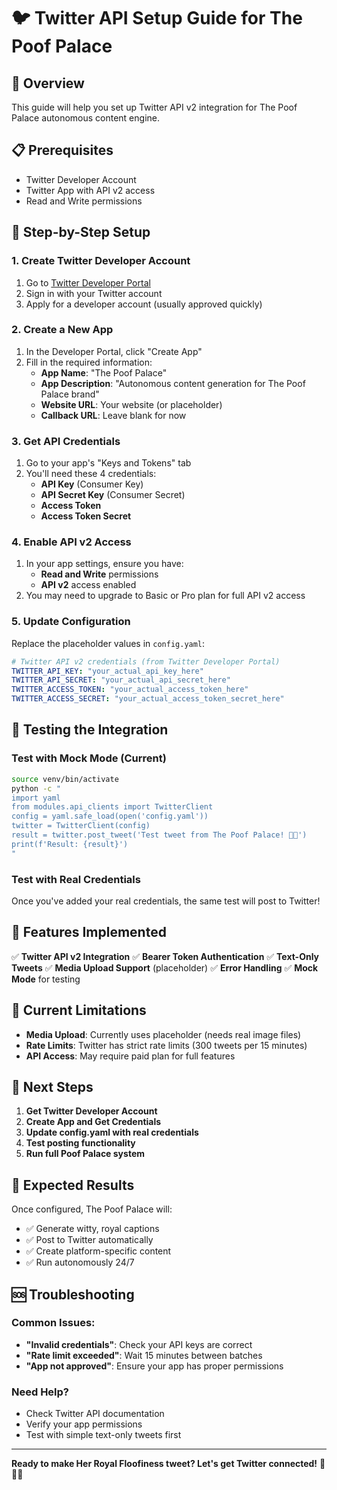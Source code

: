 # 🐦 Twitter API Setup Guide for The Poof Palace

## 🎯 Overview
This guide will help you set up Twitter API v2 integration for The Poof Palace autonomous content engine.

## 📋 Prerequisites
- Twitter Developer Account
- Twitter App with API v2 access
- Read and Write permissions

## 🚀 Step-by-Step Setup

### 1. Create Twitter Developer Account
1. Go to [Twitter Developer Portal](https://developer.twitter.com/en/portal/dashboard)
2. Sign in with your Twitter account
3. Apply for a developer account (usually approved quickly)

### 2. Create a New App
1. In the Developer Portal, click "Create App"
2. Fill in the required information:
   - **App Name**: "The Poof Palace"
   - **App Description**: "Autonomous content generation for The Poof Palace brand"
   - **Website URL**: Your website (or placeholder)
   - **Callback URL**: Leave blank for now

### 3. Get API Credentials
1. Go to your app's "Keys and Tokens" tab
2. You'll need these 4 credentials:
   - **API Key** (Consumer Key)
   - **API Secret Key** (Consumer Secret)
   - **Access Token**
   - **Access Token Secret**

### 4. Enable API v2 Access
1. In your app settings, ensure you have:
   - **Read and Write** permissions
   - **API v2** access enabled
2. You may need to upgrade to Basic or Pro plan for full API v2 access

### 5. Update Configuration
Replace the placeholder values in `config.yaml`:

```yaml
# Twitter API v2 credentials (from Twitter Developer Portal)
TWITTER_API_KEY: "your_actual_api_key_here"
TWITTER_API_SECRET: "your_actual_api_secret_here"
TWITTER_ACCESS_TOKEN: "your_actual_access_token_here"
TWITTER_ACCESS_SECRET: "your_actual_access_token_secret_here"
```

## 🧪 Testing the Integration

### Test with Mock Mode (Current)
```bash
source venv/bin/activate
python -c "
import yaml
from modules.api_clients import TwitterClient
config = yaml.safe_load(open('config.yaml'))
twitter = TwitterClient(config)
result = twitter.post_tweet('Test tweet from The Poof Palace! 👑🐱')
print(f'Result: {result}')
"
```

### Test with Real Credentials
Once you've added your real credentials, the same test will post to Twitter!

## 🔧 Features Implemented

✅ **Twitter API v2 Integration**
✅ **Bearer Token Authentication**
✅ **Text-Only Tweets**
✅ **Media Upload Support** (placeholder)
✅ **Error Handling**
✅ **Mock Mode** for testing

## 📝 Current Limitations

- **Media Upload**: Currently uses placeholder (needs real image files)
- **Rate Limits**: Twitter has strict rate limits (300 tweets per 15 minutes)
- **API Access**: May require paid plan for full features

## 🚀 Next Steps

1. **Get Twitter Developer Account**
2. **Create App and Get Credentials**
3. **Update config.yaml with real credentials**
4. **Test posting functionality**
5. **Run full Poof Palace system**

## 🎉 Expected Results

Once configured, The Poof Palace will:
- ✅ Generate witty, royal captions
- ✅ Post to Twitter automatically
- ✅ Create platform-specific content
- ✅ Run autonomously 24/7

## 🆘 Troubleshooting

### Common Issues:
- **"Invalid credentials"**: Check your API keys are correct
- **"Rate limit exceeded"**: Wait 15 minutes between batches
- **"App not approved"**: Ensure your app has proper permissions

### Need Help?
- Check Twitter API documentation
- Verify your app permissions
- Test with simple text-only tweets first

---

**Ready to make Her Royal Floofiness tweet? Let's get Twitter connected!** 👑🐱✨
